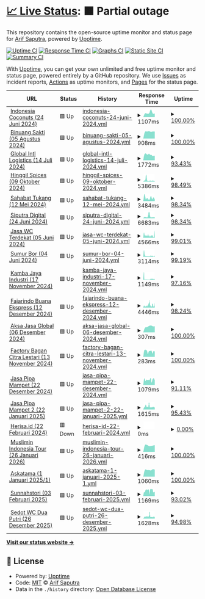 # [📈 Live Status](https://status.exputra.com): <!--live status--> **🟧 Partial outage**

This repository contains the open-source uptime monitor and status page for [Arif Saputra](https://status.exputra.com), powered by [Upptime](https://github.com/upptime/upptime).

[![Uptime CI](https://github.com/mrays/status.exputra.com/workflows/Uptime%20CI/badge.svg)](https://github.com/mrays/status.exputra.com/actions?query=workflow%3A%22Uptime+CI%22)
[![Response Time CI](https://github.com/mrays/status.exputra.com/workflows/Response%20Time%20CI/badge.svg)](https://github.com/mrays/status.exputra.com/actions?query=workflow%3A%22Response+Time+CI%22)
[![Graphs CI](https://github.com/mrays/status.exputra.com/workflows/Graphs%20CI/badge.svg)](https://github.com/mrays/status.exputra.com/actions?query=workflow%3A%22Graphs+CI%22)
[![Static Site CI](https://github.com/mrays/status.exputra.com/workflows/Static%20Site%20CI/badge.svg)](https://github.com/mrays/status.exputra.com/actions?query=workflow%3A%22Static+Site+CI%22)
[![Summary CI](https://github.com/mrays/status.exputra.com/workflows/Summary%20CI/badge.svg)](https://github.com/mrays/status.exputra.com/actions?query=workflow%3A%22Summary+CI%22)

With [Upptime](https://upptime.js.org), you can get your own unlimited and free uptime monitor and status page, powered entirely by a GitHub repository. We use [Issues](https://github.com/mrays/status.exputra.com/issues) as incident reports, [Actions](https://github.com/mrays/status.exputra.com/actions) as uptime monitors, and [Pages](https://status.exputra.com) for the status page.

<!--start: status pages-->
<!-- This summary is generated by Upptime (https://github.com/upptime/upptime) -->
<!-- Do not edit this manually, your changes will be overwritten -->
<!-- prettier-ignore -->
| URL | Status | History | Response Time | Uptime |
| --- | ------ | ------- | ------------- | ------ |
| <img alt="" src="https://icons.duckduckgo.com/ip3/indonesiacoconuts.com.ico" height="13"> [Indonesia Coconuts (24 Juni 2024)](https://indonesiacoconuts.com) | 🟩 Up | [indonesia-coconuts-24-juni-2024.yml](https://github.com/mrays/status.exputra.com/commits/HEAD/history/indonesia-coconuts-24-juni-2024.yml) | <details><summary><img alt="Response time graph" src="./graphs/indonesia-coconuts-24-juni-2024/response-time-week.png" height="20"> 1107ms</summary><br><a href="https://status.exputra.com/history/indonesia-coconuts-24-juni-2024"><img alt="Response time 1807" src="https://img.shields.io/endpoint?url=https%3A%2F%2Fraw.githubusercontent.com%2Fmrays%2Fstatus.exputra.com%2FHEAD%2Fapi%2Findonesia-coconuts-24-juni-2024%2Fresponse-time.json"></a><br><a href="https://status.exputra.com/history/indonesia-coconuts-24-juni-2024"><img alt="24-hour response time 928" src="https://img.shields.io/endpoint?url=https%3A%2F%2Fraw.githubusercontent.com%2Fmrays%2Fstatus.exputra.com%2FHEAD%2Fapi%2Findonesia-coconuts-24-juni-2024%2Fresponse-time-day.json"></a><br><a href="https://status.exputra.com/history/indonesia-coconuts-24-juni-2024"><img alt="7-day response time 1107" src="https://img.shields.io/endpoint?url=https%3A%2F%2Fraw.githubusercontent.com%2Fmrays%2Fstatus.exputra.com%2FHEAD%2Fapi%2Findonesia-coconuts-24-juni-2024%2Fresponse-time-week.json"></a><br><a href="https://status.exputra.com/history/indonesia-coconuts-24-juni-2024"><img alt="30-day response time 2406" src="https://img.shields.io/endpoint?url=https%3A%2F%2Fraw.githubusercontent.com%2Fmrays%2Fstatus.exputra.com%2FHEAD%2Fapi%2Findonesia-coconuts-24-juni-2024%2Fresponse-time-month.json"></a><br><a href="https://status.exputra.com/history/indonesia-coconuts-24-juni-2024"><img alt="1-year response time 1807" src="https://img.shields.io/endpoint?url=https%3A%2F%2Fraw.githubusercontent.com%2Fmrays%2Fstatus.exputra.com%2FHEAD%2Fapi%2Findonesia-coconuts-24-juni-2024%2Fresponse-time-year.json"></a></details> | <details><summary><a href="https://status.exputra.com/history/indonesia-coconuts-24-juni-2024">100.00%</a></summary><a href="https://status.exputra.com/history/indonesia-coconuts-24-juni-2024"><img alt="All-time uptime 99.99%" src="https://img.shields.io/endpoint?url=https%3A%2F%2Fraw.githubusercontent.com%2Fmrays%2Fstatus.exputra.com%2FHEAD%2Fapi%2Findonesia-coconuts-24-juni-2024%2Fuptime.json"></a><br><a href="https://status.exputra.com/history/indonesia-coconuts-24-juni-2024"><img alt="24-hour uptime 100.00%" src="https://img.shields.io/endpoint?url=https%3A%2F%2Fraw.githubusercontent.com%2Fmrays%2Fstatus.exputra.com%2FHEAD%2Fapi%2Findonesia-coconuts-24-juni-2024%2Fuptime-day.json"></a><br><a href="https://status.exputra.com/history/indonesia-coconuts-24-juni-2024"><img alt="7-day uptime 100.00%" src="https://img.shields.io/endpoint?url=https%3A%2F%2Fraw.githubusercontent.com%2Fmrays%2Fstatus.exputra.com%2FHEAD%2Fapi%2Findonesia-coconuts-24-juni-2024%2Fuptime-week.json"></a><br><a href="https://status.exputra.com/history/indonesia-coconuts-24-juni-2024"><img alt="30-day uptime 99.96%" src="https://img.shields.io/endpoint?url=https%3A%2F%2Fraw.githubusercontent.com%2Fmrays%2Fstatus.exputra.com%2FHEAD%2Fapi%2Findonesia-coconuts-24-juni-2024%2Fuptime-month.json"></a><br><a href="https://status.exputra.com/history/indonesia-coconuts-24-juni-2024"><img alt="1-year uptime 99.99%" src="https://img.shields.io/endpoint?url=https%3A%2F%2Fraw.githubusercontent.com%2Fmrays%2Fstatus.exputra.com%2FHEAD%2Fapi%2Findonesia-coconuts-24-juni-2024%2Fuptime-year.json"></a></details>
| <img alt="" src="https://icons.duckduckgo.com/ip3/binuangsaktiperkasa.com.ico" height="13"> [Binuang Sakti (05 Agustus 2024)](https://binuangsaktiperkasa.com/) | 🟩 Up | [binuang-sakti-05-agustus-2024.yml](https://github.com/mrays/status.exputra.com/commits/HEAD/history/binuang-sakti-05-agustus-2024.yml) | <details><summary><img alt="Response time graph" src="./graphs/binuang-sakti-05-agustus-2024/response-time-week.png" height="20"> 908ms</summary><br><a href="https://status.exputra.com/history/binuang-sakti-05-agustus-2024"><img alt="Response time 1140" src="https://img.shields.io/endpoint?url=https%3A%2F%2Fraw.githubusercontent.com%2Fmrays%2Fstatus.exputra.com%2FHEAD%2Fapi%2Fbinuang-sakti-05-agustus-2024%2Fresponse-time.json"></a><br><a href="https://status.exputra.com/history/binuang-sakti-05-agustus-2024"><img alt="24-hour response time 909" src="https://img.shields.io/endpoint?url=https%3A%2F%2Fraw.githubusercontent.com%2Fmrays%2Fstatus.exputra.com%2FHEAD%2Fapi%2Fbinuang-sakti-05-agustus-2024%2Fresponse-time-day.json"></a><br><a href="https://status.exputra.com/history/binuang-sakti-05-agustus-2024"><img alt="7-day response time 908" src="https://img.shields.io/endpoint?url=https%3A%2F%2Fraw.githubusercontent.com%2Fmrays%2Fstatus.exputra.com%2FHEAD%2Fapi%2Fbinuang-sakti-05-agustus-2024%2Fresponse-time-week.json"></a><br><a href="https://status.exputra.com/history/binuang-sakti-05-agustus-2024"><img alt="30-day response time 1433" src="https://img.shields.io/endpoint?url=https%3A%2F%2Fraw.githubusercontent.com%2Fmrays%2Fstatus.exputra.com%2FHEAD%2Fapi%2Fbinuang-sakti-05-agustus-2024%2Fresponse-time-month.json"></a><br><a href="https://status.exputra.com/history/binuang-sakti-05-agustus-2024"><img alt="1-year response time 1140" src="https://img.shields.io/endpoint?url=https%3A%2F%2Fraw.githubusercontent.com%2Fmrays%2Fstatus.exputra.com%2FHEAD%2Fapi%2Fbinuang-sakti-05-agustus-2024%2Fresponse-time-year.json"></a></details> | <details><summary><a href="https://status.exputra.com/history/binuang-sakti-05-agustus-2024">100.00%</a></summary><a href="https://status.exputra.com/history/binuang-sakti-05-agustus-2024"><img alt="All-time uptime 99.99%" src="https://img.shields.io/endpoint?url=https%3A%2F%2Fraw.githubusercontent.com%2Fmrays%2Fstatus.exputra.com%2FHEAD%2Fapi%2Fbinuang-sakti-05-agustus-2024%2Fuptime.json"></a><br><a href="https://status.exputra.com/history/binuang-sakti-05-agustus-2024"><img alt="24-hour uptime 100.00%" src="https://img.shields.io/endpoint?url=https%3A%2F%2Fraw.githubusercontent.com%2Fmrays%2Fstatus.exputra.com%2FHEAD%2Fapi%2Fbinuang-sakti-05-agustus-2024%2Fuptime-day.json"></a><br><a href="https://status.exputra.com/history/binuang-sakti-05-agustus-2024"><img alt="7-day uptime 100.00%" src="https://img.shields.io/endpoint?url=https%3A%2F%2Fraw.githubusercontent.com%2Fmrays%2Fstatus.exputra.com%2FHEAD%2Fapi%2Fbinuang-sakti-05-agustus-2024%2Fuptime-week.json"></a><br><a href="https://status.exputra.com/history/binuang-sakti-05-agustus-2024"><img alt="30-day uptime 99.97%" src="https://img.shields.io/endpoint?url=https%3A%2F%2Fraw.githubusercontent.com%2Fmrays%2Fstatus.exputra.com%2FHEAD%2Fapi%2Fbinuang-sakti-05-agustus-2024%2Fuptime-month.json"></a><br><a href="https://status.exputra.com/history/binuang-sakti-05-agustus-2024"><img alt="1-year uptime 99.99%" src="https://img.shields.io/endpoint?url=https%3A%2F%2Fraw.githubusercontent.com%2Fmrays%2Fstatus.exputra.com%2FHEAD%2Fapi%2Fbinuang-sakti-05-agustus-2024%2Fuptime-year.json"></a></details>
| <img alt="" src="https://icons.duckduckgo.com/ip3/globalintllogistics.com.ico" height="13"> [Global Intl Logistics (14 Juli 2024)](https://globalintllogistics.com) | 🟩 Up | [global-intl-logistics-14-juli-2024.yml](https://github.com/mrays/status.exputra.com/commits/HEAD/history/global-intl-logistics-14-juli-2024.yml) | <details><summary><img alt="Response time graph" src="./graphs/global-intl-logistics-14-juli-2024/response-time-week.png" height="20"> 1772ms</summary><br><a href="https://status.exputra.com/history/global-intl-logistics-14-juli-2024"><img alt="Response time 4242" src="https://img.shields.io/endpoint?url=https%3A%2F%2Fraw.githubusercontent.com%2Fmrays%2Fstatus.exputra.com%2FHEAD%2Fapi%2Fglobal-intl-logistics-14-juli-2024%2Fresponse-time.json"></a><br><a href="https://status.exputra.com/history/global-intl-logistics-14-juli-2024"><img alt="24-hour response time 1453" src="https://img.shields.io/endpoint?url=https%3A%2F%2Fraw.githubusercontent.com%2Fmrays%2Fstatus.exputra.com%2FHEAD%2Fapi%2Fglobal-intl-logistics-14-juli-2024%2Fresponse-time-day.json"></a><br><a href="https://status.exputra.com/history/global-intl-logistics-14-juli-2024"><img alt="7-day response time 1772" src="https://img.shields.io/endpoint?url=https%3A%2F%2Fraw.githubusercontent.com%2Fmrays%2Fstatus.exputra.com%2FHEAD%2Fapi%2Fglobal-intl-logistics-14-juli-2024%2Fresponse-time-week.json"></a><br><a href="https://status.exputra.com/history/global-intl-logistics-14-juli-2024"><img alt="30-day response time 3584" src="https://img.shields.io/endpoint?url=https%3A%2F%2Fraw.githubusercontent.com%2Fmrays%2Fstatus.exputra.com%2FHEAD%2Fapi%2Fglobal-intl-logistics-14-juli-2024%2Fresponse-time-month.json"></a><br><a href="https://status.exputra.com/history/global-intl-logistics-14-juli-2024"><img alt="1-year response time 4242" src="https://img.shields.io/endpoint?url=https%3A%2F%2Fraw.githubusercontent.com%2Fmrays%2Fstatus.exputra.com%2FHEAD%2Fapi%2Fglobal-intl-logistics-14-juli-2024%2Fresponse-time-year.json"></a></details> | <details><summary><a href="https://status.exputra.com/history/global-intl-logistics-14-juli-2024">93.43%</a></summary><a href="https://status.exputra.com/history/global-intl-logistics-14-juli-2024"><img alt="All-time uptime 99.39%" src="https://img.shields.io/endpoint?url=https%3A%2F%2Fraw.githubusercontent.com%2Fmrays%2Fstatus.exputra.com%2FHEAD%2Fapi%2Fglobal-intl-logistics-14-juli-2024%2Fuptime.json"></a><br><a href="https://status.exputra.com/history/global-intl-logistics-14-juli-2024"><img alt="24-hour uptime 100.00%" src="https://img.shields.io/endpoint?url=https%3A%2F%2Fraw.githubusercontent.com%2Fmrays%2Fstatus.exputra.com%2FHEAD%2Fapi%2Fglobal-intl-logistics-14-juli-2024%2Fuptime-day.json"></a><br><a href="https://status.exputra.com/history/global-intl-logistics-14-juli-2024"><img alt="7-day uptime 93.43%" src="https://img.shields.io/endpoint?url=https%3A%2F%2Fraw.githubusercontent.com%2Fmrays%2Fstatus.exputra.com%2FHEAD%2Fapi%2Fglobal-intl-logistics-14-juli-2024%2Fuptime-week.json"></a><br><a href="https://status.exputra.com/history/global-intl-logistics-14-juli-2024"><img alt="30-day uptime 98.00%" src="https://img.shields.io/endpoint?url=https%3A%2F%2Fraw.githubusercontent.com%2Fmrays%2Fstatus.exputra.com%2FHEAD%2Fapi%2Fglobal-intl-logistics-14-juli-2024%2Fuptime-month.json"></a><br><a href="https://status.exputra.com/history/global-intl-logistics-14-juli-2024"><img alt="1-year uptime 99.39%" src="https://img.shields.io/endpoint?url=https%3A%2F%2Fraw.githubusercontent.com%2Fmrays%2Fstatus.exputra.com%2FHEAD%2Fapi%2Fglobal-intl-logistics-14-juli-2024%2Fuptime-year.json"></a></details>
| <img alt="" src="https://icons.duckduckgo.com/ip3/hinggil-spices.com.ico" height="13"> [Hinggil Spices (09 Oktober 2024)](https://hinggil-spices.com) | 🟩 Up | [hinggil-spices-09-oktober-2024.yml](https://github.com/mrays/status.exputra.com/commits/HEAD/history/hinggil-spices-09-oktober-2024.yml) | <details><summary><img alt="Response time graph" src="./graphs/hinggil-spices-09-oktober-2024/response-time-week.png" height="20"> 5386ms</summary><br><a href="https://status.exputra.com/history/hinggil-spices-09-oktober-2024"><img alt="Response time 4457" src="https://img.shields.io/endpoint?url=https%3A%2F%2Fraw.githubusercontent.com%2Fmrays%2Fstatus.exputra.com%2FHEAD%2Fapi%2Fhinggil-spices-09-oktober-2024%2Fresponse-time.json"></a><br><a href="https://status.exputra.com/history/hinggil-spices-09-oktober-2024"><img alt="24-hour response time 2216" src="https://img.shields.io/endpoint?url=https%3A%2F%2Fraw.githubusercontent.com%2Fmrays%2Fstatus.exputra.com%2FHEAD%2Fapi%2Fhinggil-spices-09-oktober-2024%2Fresponse-time-day.json"></a><br><a href="https://status.exputra.com/history/hinggil-spices-09-oktober-2024"><img alt="7-day response time 5386" src="https://img.shields.io/endpoint?url=https%3A%2F%2Fraw.githubusercontent.com%2Fmrays%2Fstatus.exputra.com%2FHEAD%2Fapi%2Fhinggil-spices-09-oktober-2024%2Fresponse-time-week.json"></a><br><a href="https://status.exputra.com/history/hinggil-spices-09-oktober-2024"><img alt="30-day response time 4451" src="https://img.shields.io/endpoint?url=https%3A%2F%2Fraw.githubusercontent.com%2Fmrays%2Fstatus.exputra.com%2FHEAD%2Fapi%2Fhinggil-spices-09-oktober-2024%2Fresponse-time-month.json"></a><br><a href="https://status.exputra.com/history/hinggil-spices-09-oktober-2024"><img alt="1-year response time 4457" src="https://img.shields.io/endpoint?url=https%3A%2F%2Fraw.githubusercontent.com%2Fmrays%2Fstatus.exputra.com%2FHEAD%2Fapi%2Fhinggil-spices-09-oktober-2024%2Fresponse-time-year.json"></a></details> | <details><summary><a href="https://status.exputra.com/history/hinggil-spices-09-oktober-2024">98.49%</a></summary><a href="https://status.exputra.com/history/hinggil-spices-09-oktober-2024"><img alt="All-time uptime 99.65%" src="https://img.shields.io/endpoint?url=https%3A%2F%2Fraw.githubusercontent.com%2Fmrays%2Fstatus.exputra.com%2FHEAD%2Fapi%2Fhinggil-spices-09-oktober-2024%2Fuptime.json"></a><br><a href="https://status.exputra.com/history/hinggil-spices-09-oktober-2024"><img alt="24-hour uptime 100.00%" src="https://img.shields.io/endpoint?url=https%3A%2F%2Fraw.githubusercontent.com%2Fmrays%2Fstatus.exputra.com%2FHEAD%2Fapi%2Fhinggil-spices-09-oktober-2024%2Fuptime-day.json"></a><br><a href="https://status.exputra.com/history/hinggil-spices-09-oktober-2024"><img alt="7-day uptime 98.49%" src="https://img.shields.io/endpoint?url=https%3A%2F%2Fraw.githubusercontent.com%2Fmrays%2Fstatus.exputra.com%2FHEAD%2Fapi%2Fhinggil-spices-09-oktober-2024%2Fuptime-week.json"></a><br><a href="https://status.exputra.com/history/hinggil-spices-09-oktober-2024"><img alt="30-day uptime 99.04%" src="https://img.shields.io/endpoint?url=https%3A%2F%2Fraw.githubusercontent.com%2Fmrays%2Fstatus.exputra.com%2FHEAD%2Fapi%2Fhinggil-spices-09-oktober-2024%2Fuptime-month.json"></a><br><a href="https://status.exputra.com/history/hinggil-spices-09-oktober-2024"><img alt="1-year uptime 99.65%" src="https://img.shields.io/endpoint?url=https%3A%2F%2Fraw.githubusercontent.com%2Fmrays%2Fstatus.exputra.com%2FHEAD%2Fapi%2Fhinggil-spices-09-oktober-2024%2Fuptime-year.json"></a></details>
| <img alt="" src="https://icons.duckduckgo.com/ip3/sahabattukang.id.ico" height="13"> [Sahabat Tukang (12 Mei 2024)](https://sahabattukang.id) | 🟩 Up | [sahabat-tukang-12-mei-2024.yml](https://github.com/mrays/status.exputra.com/commits/HEAD/history/sahabat-tukang-12-mei-2024.yml) | <details><summary><img alt="Response time graph" src="./graphs/sahabat-tukang-12-mei-2024/response-time-week.png" height="20"> 3484ms</summary><br><a href="https://status.exputra.com/history/sahabat-tukang-12-mei-2024"><img alt="Response time 3082" src="https://img.shields.io/endpoint?url=https%3A%2F%2Fraw.githubusercontent.com%2Fmrays%2Fstatus.exputra.com%2FHEAD%2Fapi%2Fsahabat-tukang-12-mei-2024%2Fresponse-time.json"></a><br><a href="https://status.exputra.com/history/sahabat-tukang-12-mei-2024"><img alt="24-hour response time 1859" src="https://img.shields.io/endpoint?url=https%3A%2F%2Fraw.githubusercontent.com%2Fmrays%2Fstatus.exputra.com%2FHEAD%2Fapi%2Fsahabat-tukang-12-mei-2024%2Fresponse-time-day.json"></a><br><a href="https://status.exputra.com/history/sahabat-tukang-12-mei-2024"><img alt="7-day response time 3484" src="https://img.shields.io/endpoint?url=https%3A%2F%2Fraw.githubusercontent.com%2Fmrays%2Fstatus.exputra.com%2FHEAD%2Fapi%2Fsahabat-tukang-12-mei-2024%2Fresponse-time-week.json"></a><br><a href="https://status.exputra.com/history/sahabat-tukang-12-mei-2024"><img alt="30-day response time 3168" src="https://img.shields.io/endpoint?url=https%3A%2F%2Fraw.githubusercontent.com%2Fmrays%2Fstatus.exputra.com%2FHEAD%2Fapi%2Fsahabat-tukang-12-mei-2024%2Fresponse-time-month.json"></a><br><a href="https://status.exputra.com/history/sahabat-tukang-12-mei-2024"><img alt="1-year response time 3082" src="https://img.shields.io/endpoint?url=https%3A%2F%2Fraw.githubusercontent.com%2Fmrays%2Fstatus.exputra.com%2FHEAD%2Fapi%2Fsahabat-tukang-12-mei-2024%2Fresponse-time-year.json"></a></details> | <details><summary><a href="https://status.exputra.com/history/sahabat-tukang-12-mei-2024">98.34%</a></summary><a href="https://status.exputra.com/history/sahabat-tukang-12-mei-2024"><img alt="All-time uptime 99.72%" src="https://img.shields.io/endpoint?url=https%3A%2F%2Fraw.githubusercontent.com%2Fmrays%2Fstatus.exputra.com%2FHEAD%2Fapi%2Fsahabat-tukang-12-mei-2024%2Fuptime.json"></a><br><a href="https://status.exputra.com/history/sahabat-tukang-12-mei-2024"><img alt="24-hour uptime 100.00%" src="https://img.shields.io/endpoint?url=https%3A%2F%2Fraw.githubusercontent.com%2Fmrays%2Fstatus.exputra.com%2FHEAD%2Fapi%2Fsahabat-tukang-12-mei-2024%2Fuptime-day.json"></a><br><a href="https://status.exputra.com/history/sahabat-tukang-12-mei-2024"><img alt="7-day uptime 98.34%" src="https://img.shields.io/endpoint?url=https%3A%2F%2Fraw.githubusercontent.com%2Fmrays%2Fstatus.exputra.com%2FHEAD%2Fapi%2Fsahabat-tukang-12-mei-2024%2Fuptime-week.json"></a><br><a href="https://status.exputra.com/history/sahabat-tukang-12-mei-2024"><img alt="30-day uptime 99.31%" src="https://img.shields.io/endpoint?url=https%3A%2F%2Fraw.githubusercontent.com%2Fmrays%2Fstatus.exputra.com%2FHEAD%2Fapi%2Fsahabat-tukang-12-mei-2024%2Fuptime-month.json"></a><br><a href="https://status.exputra.com/history/sahabat-tukang-12-mei-2024"><img alt="1-year uptime 99.72%" src="https://img.shields.io/endpoint?url=https%3A%2F%2Fraw.githubusercontent.com%2Fmrays%2Fstatus.exputra.com%2FHEAD%2Fapi%2Fsahabat-tukang-12-mei-2024%2Fuptime-year.json"></a></details>
| <img alt="" src="https://icons.duckduckgo.com/ip3/siputra.digital.ico" height="13"> [Siputra Digital (24 Juni 2024)](https://siputra.digital/) | 🟩 Up | [siputra-digital-24-juni-2024.yml](https://github.com/mrays/status.exputra.com/commits/HEAD/history/siputra-digital-24-juni-2024.yml) | <details><summary><img alt="Response time graph" src="./graphs/siputra-digital-24-juni-2024/response-time-week.png" height="20"> 6683ms</summary><br><a href="https://status.exputra.com/history/siputra-digital-24-juni-2024"><img alt="Response time 4013" src="https://img.shields.io/endpoint?url=https%3A%2F%2Fraw.githubusercontent.com%2Fmrays%2Fstatus.exputra.com%2FHEAD%2Fapi%2Fsiputra-digital-24-juni-2024%2Fresponse-time.json"></a><br><a href="https://status.exputra.com/history/siputra-digital-24-juni-2024"><img alt="24-hour response time 3957" src="https://img.shields.io/endpoint?url=https%3A%2F%2Fraw.githubusercontent.com%2Fmrays%2Fstatus.exputra.com%2FHEAD%2Fapi%2Fsiputra-digital-24-juni-2024%2Fresponse-time-day.json"></a><br><a href="https://status.exputra.com/history/siputra-digital-24-juni-2024"><img alt="7-day response time 6683" src="https://img.shields.io/endpoint?url=https%3A%2F%2Fraw.githubusercontent.com%2Fmrays%2Fstatus.exputra.com%2FHEAD%2Fapi%2Fsiputra-digital-24-juni-2024%2Fresponse-time-week.json"></a><br><a href="https://status.exputra.com/history/siputra-digital-24-juni-2024"><img alt="30-day response time 5063" src="https://img.shields.io/endpoint?url=https%3A%2F%2Fraw.githubusercontent.com%2Fmrays%2Fstatus.exputra.com%2FHEAD%2Fapi%2Fsiputra-digital-24-juni-2024%2Fresponse-time-month.json"></a><br><a href="https://status.exputra.com/history/siputra-digital-24-juni-2024"><img alt="1-year response time 4013" src="https://img.shields.io/endpoint?url=https%3A%2F%2Fraw.githubusercontent.com%2Fmrays%2Fstatus.exputra.com%2FHEAD%2Fapi%2Fsiputra-digital-24-juni-2024%2Fresponse-time-year.json"></a></details> | <details><summary><a href="https://status.exputra.com/history/siputra-digital-24-juni-2024">98.34%</a></summary><a href="https://status.exputra.com/history/siputra-digital-24-juni-2024"><img alt="All-time uptime 91.30%" src="https://img.shields.io/endpoint?url=https%3A%2F%2Fraw.githubusercontent.com%2Fmrays%2Fstatus.exputra.com%2FHEAD%2Fapi%2Fsiputra-digital-24-juni-2024%2Fuptime.json"></a><br><a href="https://status.exputra.com/history/siputra-digital-24-juni-2024"><img alt="24-hour uptime 100.00%" src="https://img.shields.io/endpoint?url=https%3A%2F%2Fraw.githubusercontent.com%2Fmrays%2Fstatus.exputra.com%2FHEAD%2Fapi%2Fsiputra-digital-24-juni-2024%2Fuptime-day.json"></a><br><a href="https://status.exputra.com/history/siputra-digital-24-juni-2024"><img alt="7-day uptime 98.34%" src="https://img.shields.io/endpoint?url=https%3A%2F%2Fraw.githubusercontent.com%2Fmrays%2Fstatus.exputra.com%2FHEAD%2Fapi%2Fsiputra-digital-24-juni-2024%2Fuptime-week.json"></a><br><a href="https://status.exputra.com/history/siputra-digital-24-juni-2024"><img alt="30-day uptime 99.32%" src="https://img.shields.io/endpoint?url=https%3A%2F%2Fraw.githubusercontent.com%2Fmrays%2Fstatus.exputra.com%2FHEAD%2Fapi%2Fsiputra-digital-24-juni-2024%2Fuptime-month.json"></a><br><a href="https://status.exputra.com/history/siputra-digital-24-juni-2024"><img alt="1-year uptime 91.30%" src="https://img.shields.io/endpoint?url=https%3A%2F%2Fraw.githubusercontent.com%2Fmrays%2Fstatus.exputra.com%2FHEAD%2Fapi%2Fsiputra-digital-24-juni-2024%2Fuptime-year.json"></a></details>
| <img alt="" src="https://icons.duckduckgo.com/ip3/jasasedotwcterdekat.id.ico" height="13"> [Jasa WC Terdekat (05 Juni 2024)](https://jasasedotwcterdekat.id/) | 🟩 Up | [jasa-wc-terdekat-05-juni-2024.yml](https://github.com/mrays/status.exputra.com/commits/HEAD/history/jasa-wc-terdekat-05-juni-2024.yml) | <details><summary><img alt="Response time graph" src="./graphs/jasa-wc-terdekat-05-juni-2024/response-time-week.png" height="20"> 4566ms</summary><br><a href="https://status.exputra.com/history/jasa-wc-terdekat-05-juni-2024"><img alt="Response time 3746" src="https://img.shields.io/endpoint?url=https%3A%2F%2Fraw.githubusercontent.com%2Fmrays%2Fstatus.exputra.com%2FHEAD%2Fapi%2Fjasa-wc-terdekat-05-juni-2024%2Fresponse-time.json"></a><br><a href="https://status.exputra.com/history/jasa-wc-terdekat-05-juni-2024"><img alt="24-hour response time 9303" src="https://img.shields.io/endpoint?url=https%3A%2F%2Fraw.githubusercontent.com%2Fmrays%2Fstatus.exputra.com%2FHEAD%2Fapi%2Fjasa-wc-terdekat-05-juni-2024%2Fresponse-time-day.json"></a><br><a href="https://status.exputra.com/history/jasa-wc-terdekat-05-juni-2024"><img alt="7-day response time 4566" src="https://img.shields.io/endpoint?url=https%3A%2F%2Fraw.githubusercontent.com%2Fmrays%2Fstatus.exputra.com%2FHEAD%2Fapi%2Fjasa-wc-terdekat-05-juni-2024%2Fresponse-time-week.json"></a><br><a href="https://status.exputra.com/history/jasa-wc-terdekat-05-juni-2024"><img alt="30-day response time 4120" src="https://img.shields.io/endpoint?url=https%3A%2F%2Fraw.githubusercontent.com%2Fmrays%2Fstatus.exputra.com%2FHEAD%2Fapi%2Fjasa-wc-terdekat-05-juni-2024%2Fresponse-time-month.json"></a><br><a href="https://status.exputra.com/history/jasa-wc-terdekat-05-juni-2024"><img alt="1-year response time 3746" src="https://img.shields.io/endpoint?url=https%3A%2F%2Fraw.githubusercontent.com%2Fmrays%2Fstatus.exputra.com%2FHEAD%2Fapi%2Fjasa-wc-terdekat-05-juni-2024%2Fresponse-time-year.json"></a></details> | <details><summary><a href="https://status.exputra.com/history/jasa-wc-terdekat-05-juni-2024">99.01%</a></summary><a href="https://status.exputra.com/history/jasa-wc-terdekat-05-juni-2024"><img alt="All-time uptime 99.75%" src="https://img.shields.io/endpoint?url=https%3A%2F%2Fraw.githubusercontent.com%2Fmrays%2Fstatus.exputra.com%2FHEAD%2Fapi%2Fjasa-wc-terdekat-05-juni-2024%2Fuptime.json"></a><br><a href="https://status.exputra.com/history/jasa-wc-terdekat-05-juni-2024"><img alt="24-hour uptime 98.83%" src="https://img.shields.io/endpoint?url=https%3A%2F%2Fraw.githubusercontent.com%2Fmrays%2Fstatus.exputra.com%2FHEAD%2Fapi%2Fjasa-wc-terdekat-05-juni-2024%2Fuptime-day.json"></a><br><a href="https://status.exputra.com/history/jasa-wc-terdekat-05-juni-2024"><img alt="7-day uptime 99.01%" src="https://img.shields.io/endpoint?url=https%3A%2F%2Fraw.githubusercontent.com%2Fmrays%2Fstatus.exputra.com%2FHEAD%2Fapi%2Fjasa-wc-terdekat-05-juni-2024%2Fuptime-week.json"></a><br><a href="https://status.exputra.com/history/jasa-wc-terdekat-05-juni-2024"><img alt="30-day uptime 99.60%" src="https://img.shields.io/endpoint?url=https%3A%2F%2Fraw.githubusercontent.com%2Fmrays%2Fstatus.exputra.com%2FHEAD%2Fapi%2Fjasa-wc-terdekat-05-juni-2024%2Fuptime-month.json"></a><br><a href="https://status.exputra.com/history/jasa-wc-terdekat-05-juni-2024"><img alt="1-year uptime 99.75%" src="https://img.shields.io/endpoint?url=https%3A%2F%2Fraw.githubusercontent.com%2Fmrays%2Fstatus.exputra.com%2FHEAD%2Fapi%2Fjasa-wc-terdekat-05-juni-2024%2Fuptime-year.json"></a></details>
| <img alt="" src="https://icons.duckduckgo.com/ip3/sumur-bor.com.ico" height="13"> [Sumur Bor (04 Juni 2024)](https://sumur-bor.com/) | 🟩 Up | [sumur-bor-04-juni-2024.yml](https://github.com/mrays/status.exputra.com/commits/HEAD/history/sumur-bor-04-juni-2024.yml) | <details><summary><img alt="Response time graph" src="./graphs/sumur-bor-04-juni-2024/response-time-week.png" height="20"> 3114ms</summary><br><a href="https://status.exputra.com/history/sumur-bor-04-juni-2024"><img alt="Response time 3232" src="https://img.shields.io/endpoint?url=https%3A%2F%2Fraw.githubusercontent.com%2Fmrays%2Fstatus.exputra.com%2FHEAD%2Fapi%2Fsumur-bor-04-juni-2024%2Fresponse-time.json"></a><br><a href="https://status.exputra.com/history/sumur-bor-04-juni-2024"><img alt="24-hour response time 3225" src="https://img.shields.io/endpoint?url=https%3A%2F%2Fraw.githubusercontent.com%2Fmrays%2Fstatus.exputra.com%2FHEAD%2Fapi%2Fsumur-bor-04-juni-2024%2Fresponse-time-day.json"></a><br><a href="https://status.exputra.com/history/sumur-bor-04-juni-2024"><img alt="7-day response time 3114" src="https://img.shields.io/endpoint?url=https%3A%2F%2Fraw.githubusercontent.com%2Fmrays%2Fstatus.exputra.com%2FHEAD%2Fapi%2Fsumur-bor-04-juni-2024%2Fresponse-time-week.json"></a><br><a href="https://status.exputra.com/history/sumur-bor-04-juni-2024"><img alt="30-day response time 3771" src="https://img.shields.io/endpoint?url=https%3A%2F%2Fraw.githubusercontent.com%2Fmrays%2Fstatus.exputra.com%2FHEAD%2Fapi%2Fsumur-bor-04-juni-2024%2Fresponse-time-month.json"></a><br><a href="https://status.exputra.com/history/sumur-bor-04-juni-2024"><img alt="1-year response time 3232" src="https://img.shields.io/endpoint?url=https%3A%2F%2Fraw.githubusercontent.com%2Fmrays%2Fstatus.exputra.com%2FHEAD%2Fapi%2Fsumur-bor-04-juni-2024%2Fresponse-time-year.json"></a></details> | <details><summary><a href="https://status.exputra.com/history/sumur-bor-04-juni-2024">99.19%</a></summary><a href="https://status.exputra.com/history/sumur-bor-04-juni-2024"><img alt="All-time uptime 99.36%" src="https://img.shields.io/endpoint?url=https%3A%2F%2Fraw.githubusercontent.com%2Fmrays%2Fstatus.exputra.com%2FHEAD%2Fapi%2Fsumur-bor-04-juni-2024%2Fuptime.json"></a><br><a href="https://status.exputra.com/history/sumur-bor-04-juni-2024"><img alt="24-hour uptime 98.86%" src="https://img.shields.io/endpoint?url=https%3A%2F%2Fraw.githubusercontent.com%2Fmrays%2Fstatus.exputra.com%2FHEAD%2Fapi%2Fsumur-bor-04-juni-2024%2Fuptime-day.json"></a><br><a href="https://status.exputra.com/history/sumur-bor-04-juni-2024"><img alt="7-day uptime 99.19%" src="https://img.shields.io/endpoint?url=https%3A%2F%2Fraw.githubusercontent.com%2Fmrays%2Fstatus.exputra.com%2FHEAD%2Fapi%2Fsumur-bor-04-juni-2024%2Fuptime-week.json"></a><br><a href="https://status.exputra.com/history/sumur-bor-04-juni-2024"><img alt="30-day uptime 99.50%" src="https://img.shields.io/endpoint?url=https%3A%2F%2Fraw.githubusercontent.com%2Fmrays%2Fstatus.exputra.com%2FHEAD%2Fapi%2Fsumur-bor-04-juni-2024%2Fuptime-month.json"></a><br><a href="https://status.exputra.com/history/sumur-bor-04-juni-2024"><img alt="1-year uptime 99.36%" src="https://img.shields.io/endpoint?url=https%3A%2F%2Fraw.githubusercontent.com%2Fmrays%2Fstatus.exputra.com%2FHEAD%2Fapi%2Fsumur-bor-04-juni-2024%2Fuptime-year.json"></a></details>
| <img alt="" src="https://icons.duckduckgo.com/ip3/kambajayaindustri.com.ico" height="13"> [Kamba Jaya Industri (17 November 2024)](https://kambajayaindustri.com/) | 🟩 Up | [kamba-jaya-industri-17-november-2024.yml](https://github.com/mrays/status.exputra.com/commits/HEAD/history/kamba-jaya-industri-17-november-2024.yml) | <details><summary><img alt="Response time graph" src="./graphs/kamba-jaya-industri-17-november-2024/response-time-week.png" height="20"> 1149ms</summary><br><a href="https://status.exputra.com/history/kamba-jaya-industri-17-november-2024"><img alt="Response time 2314" src="https://img.shields.io/endpoint?url=https%3A%2F%2Fraw.githubusercontent.com%2Fmrays%2Fstatus.exputra.com%2FHEAD%2Fapi%2Fkamba-jaya-industri-17-november-2024%2Fresponse-time.json"></a><br><a href="https://status.exputra.com/history/kamba-jaya-industri-17-november-2024"><img alt="24-hour response time 1134" src="https://img.shields.io/endpoint?url=https%3A%2F%2Fraw.githubusercontent.com%2Fmrays%2Fstatus.exputra.com%2FHEAD%2Fapi%2Fkamba-jaya-industri-17-november-2024%2Fresponse-time-day.json"></a><br><a href="https://status.exputra.com/history/kamba-jaya-industri-17-november-2024"><img alt="7-day response time 1149" src="https://img.shields.io/endpoint?url=https%3A%2F%2Fraw.githubusercontent.com%2Fmrays%2Fstatus.exputra.com%2FHEAD%2Fapi%2Fkamba-jaya-industri-17-november-2024%2Fresponse-time-week.json"></a><br><a href="https://status.exputra.com/history/kamba-jaya-industri-17-november-2024"><img alt="30-day response time 611" src="https://img.shields.io/endpoint?url=https%3A%2F%2Fraw.githubusercontent.com%2Fmrays%2Fstatus.exputra.com%2FHEAD%2Fapi%2Fkamba-jaya-industri-17-november-2024%2Fresponse-time-month.json"></a><br><a href="https://status.exputra.com/history/kamba-jaya-industri-17-november-2024"><img alt="1-year response time 2314" src="https://img.shields.io/endpoint?url=https%3A%2F%2Fraw.githubusercontent.com%2Fmrays%2Fstatus.exputra.com%2FHEAD%2Fapi%2Fkamba-jaya-industri-17-november-2024%2Fresponse-time-year.json"></a></details> | <details><summary><a href="https://status.exputra.com/history/kamba-jaya-industri-17-november-2024">97.16%</a></summary><a href="https://status.exputra.com/history/kamba-jaya-industri-17-november-2024"><img alt="All-time uptime 86.00%" src="https://img.shields.io/endpoint?url=https%3A%2F%2Fraw.githubusercontent.com%2Fmrays%2Fstatus.exputra.com%2FHEAD%2Fapi%2Fkamba-jaya-industri-17-november-2024%2Fuptime.json"></a><br><a href="https://status.exputra.com/history/kamba-jaya-industri-17-november-2024"><img alt="24-hour uptime 100.00%" src="https://img.shields.io/endpoint?url=https%3A%2F%2Fraw.githubusercontent.com%2Fmrays%2Fstatus.exputra.com%2FHEAD%2Fapi%2Fkamba-jaya-industri-17-november-2024%2Fuptime-day.json"></a><br><a href="https://status.exputra.com/history/kamba-jaya-industri-17-november-2024"><img alt="7-day uptime 97.16%" src="https://img.shields.io/endpoint?url=https%3A%2F%2Fraw.githubusercontent.com%2Fmrays%2Fstatus.exputra.com%2FHEAD%2Fapi%2Fkamba-jaya-industri-17-november-2024%2Fuptime-week.json"></a><br><a href="https://status.exputra.com/history/kamba-jaya-industri-17-november-2024"><img alt="30-day uptime 99.31%" src="https://img.shields.io/endpoint?url=https%3A%2F%2Fraw.githubusercontent.com%2Fmrays%2Fstatus.exputra.com%2FHEAD%2Fapi%2Fkamba-jaya-industri-17-november-2024%2Fuptime-month.json"></a><br><a href="https://status.exputra.com/history/kamba-jaya-industri-17-november-2024"><img alt="1-year uptime 86.00%" src="https://img.shields.io/endpoint?url=https%3A%2F%2Fraw.githubusercontent.com%2Fmrays%2Fstatus.exputra.com%2FHEAD%2Fapi%2Fkamba-jaya-industri-17-november-2024%2Fuptime-year.json"></a></details>
| <img alt="" src="https://icons.duckduckgo.com/ip3/pt.fajarindobuanaexpress.com.ico" height="13"> [Fajarindo Buana Ekspress (12 Desember 2024)](https://pt.fajarindobuanaexpress.com/) | 🟩 Up | [fajarindo-buana-ekspress-12-desember-2024.yml](https://github.com/mrays/status.exputra.com/commits/HEAD/history/fajarindo-buana-ekspress-12-desember-2024.yml) | <details><summary><img alt="Response time graph" src="./graphs/fajarindo-buana-ekspress-12-desember-2024/response-time-week.png" height="20"> 4446ms</summary><br><a href="https://status.exputra.com/history/fajarindo-buana-ekspress-12-desember-2024"><img alt="Response time 3687" src="https://img.shields.io/endpoint?url=https%3A%2F%2Fraw.githubusercontent.com%2Fmrays%2Fstatus.exputra.com%2FHEAD%2Fapi%2Ffajarindo-buana-ekspress-12-desember-2024%2Fresponse-time.json"></a><br><a href="https://status.exputra.com/history/fajarindo-buana-ekspress-12-desember-2024"><img alt="24-hour response time 5847" src="https://img.shields.io/endpoint?url=https%3A%2F%2Fraw.githubusercontent.com%2Fmrays%2Fstatus.exputra.com%2FHEAD%2Fapi%2Ffajarindo-buana-ekspress-12-desember-2024%2Fresponse-time-day.json"></a><br><a href="https://status.exputra.com/history/fajarindo-buana-ekspress-12-desember-2024"><img alt="7-day response time 4446" src="https://img.shields.io/endpoint?url=https%3A%2F%2Fraw.githubusercontent.com%2Fmrays%2Fstatus.exputra.com%2FHEAD%2Fapi%2Ffajarindo-buana-ekspress-12-desember-2024%2Fresponse-time-week.json"></a><br><a href="https://status.exputra.com/history/fajarindo-buana-ekspress-12-desember-2024"><img alt="30-day response time 3429" src="https://img.shields.io/endpoint?url=https%3A%2F%2Fraw.githubusercontent.com%2Fmrays%2Fstatus.exputra.com%2FHEAD%2Fapi%2Ffajarindo-buana-ekspress-12-desember-2024%2Fresponse-time-month.json"></a><br><a href="https://status.exputra.com/history/fajarindo-buana-ekspress-12-desember-2024"><img alt="1-year response time 3687" src="https://img.shields.io/endpoint?url=https%3A%2F%2Fraw.githubusercontent.com%2Fmrays%2Fstatus.exputra.com%2FHEAD%2Fapi%2Ffajarindo-buana-ekspress-12-desember-2024%2Fresponse-time-year.json"></a></details> | <details><summary><a href="https://status.exputra.com/history/fajarindo-buana-ekspress-12-desember-2024">98.24%</a></summary><a href="https://status.exputra.com/history/fajarindo-buana-ekspress-12-desember-2024"><img alt="All-time uptime 89.73%" src="https://img.shields.io/endpoint?url=https%3A%2F%2Fraw.githubusercontent.com%2Fmrays%2Fstatus.exputra.com%2FHEAD%2Fapi%2Ffajarindo-buana-ekspress-12-desember-2024%2Fuptime.json"></a><br><a href="https://status.exputra.com/history/fajarindo-buana-ekspress-12-desember-2024"><img alt="24-hour uptime 98.88%" src="https://img.shields.io/endpoint?url=https%3A%2F%2Fraw.githubusercontent.com%2Fmrays%2Fstatus.exputra.com%2FHEAD%2Fapi%2Ffajarindo-buana-ekspress-12-desember-2024%2Fuptime-day.json"></a><br><a href="https://status.exputra.com/history/fajarindo-buana-ekspress-12-desember-2024"><img alt="7-day uptime 98.24%" src="https://img.shields.io/endpoint?url=https%3A%2F%2Fraw.githubusercontent.com%2Fmrays%2Fstatus.exputra.com%2FHEAD%2Fapi%2Ffajarindo-buana-ekspress-12-desember-2024%2Fuptime-week.json"></a><br><a href="https://status.exputra.com/history/fajarindo-buana-ekspress-12-desember-2024"><img alt="30-day uptime 99.28%" src="https://img.shields.io/endpoint?url=https%3A%2F%2Fraw.githubusercontent.com%2Fmrays%2Fstatus.exputra.com%2FHEAD%2Fapi%2Ffajarindo-buana-ekspress-12-desember-2024%2Fuptime-month.json"></a><br><a href="https://status.exputra.com/history/fajarindo-buana-ekspress-12-desember-2024"><img alt="1-year uptime 89.73%" src="https://img.shields.io/endpoint?url=https%3A%2F%2Fraw.githubusercontent.com%2Fmrays%2Fstatus.exputra.com%2FHEAD%2Fapi%2Ffajarindo-buana-ekspress-12-desember-2024%2Fuptime-year.json"></a></details>
| <img alt="" src="https://icons.duckduckgo.com/ip3/aksajasaglobal.com.ico" height="13"> [Aksa Jasa Global (06 Desember 2024)](https://aksajasaglobal.com/) | 🟩 Up | [aksa-jasa-global-06-desember-2024.yml](https://github.com/mrays/status.exputra.com/commits/HEAD/history/aksa-jasa-global-06-desember-2024.yml) | <details><summary><img alt="Response time graph" src="./graphs/aksa-jasa-global-06-desember-2024/response-time-week.png" height="20"> 307ms</summary><br><a href="https://status.exputra.com/history/aksa-jasa-global-06-desember-2024"><img alt="Response time 2743" src="https://img.shields.io/endpoint?url=https%3A%2F%2Fraw.githubusercontent.com%2Fmrays%2Fstatus.exputra.com%2FHEAD%2Fapi%2Faksa-jasa-global-06-desember-2024%2Fresponse-time.json"></a><br><a href="https://status.exputra.com/history/aksa-jasa-global-06-desember-2024"><img alt="24-hour response time 314" src="https://img.shields.io/endpoint?url=https%3A%2F%2Fraw.githubusercontent.com%2Fmrays%2Fstatus.exputra.com%2FHEAD%2Fapi%2Faksa-jasa-global-06-desember-2024%2Fresponse-time-day.json"></a><br><a href="https://status.exputra.com/history/aksa-jasa-global-06-desember-2024"><img alt="7-day response time 307" src="https://img.shields.io/endpoint?url=https%3A%2F%2Fraw.githubusercontent.com%2Fmrays%2Fstatus.exputra.com%2FHEAD%2Fapi%2Faksa-jasa-global-06-desember-2024%2Fresponse-time-week.json"></a><br><a href="https://status.exputra.com/history/aksa-jasa-global-06-desember-2024"><img alt="30-day response time 294" src="https://img.shields.io/endpoint?url=https%3A%2F%2Fraw.githubusercontent.com%2Fmrays%2Fstatus.exputra.com%2FHEAD%2Fapi%2Faksa-jasa-global-06-desember-2024%2Fresponse-time-month.json"></a><br><a href="https://status.exputra.com/history/aksa-jasa-global-06-desember-2024"><img alt="1-year response time 2743" src="https://img.shields.io/endpoint?url=https%3A%2F%2Fraw.githubusercontent.com%2Fmrays%2Fstatus.exputra.com%2FHEAD%2Fapi%2Faksa-jasa-global-06-desember-2024%2Fresponse-time-year.json"></a></details> | <details><summary><a href="https://status.exputra.com/history/aksa-jasa-global-06-desember-2024">100.00%</a></summary><a href="https://status.exputra.com/history/aksa-jasa-global-06-desember-2024"><img alt="All-time uptime 86.20%" src="https://img.shields.io/endpoint?url=https%3A%2F%2Fraw.githubusercontent.com%2Fmrays%2Fstatus.exputra.com%2FHEAD%2Fapi%2Faksa-jasa-global-06-desember-2024%2Fuptime.json"></a><br><a href="https://status.exputra.com/history/aksa-jasa-global-06-desember-2024"><img alt="24-hour uptime 100.00%" src="https://img.shields.io/endpoint?url=https%3A%2F%2Fraw.githubusercontent.com%2Fmrays%2Fstatus.exputra.com%2FHEAD%2Fapi%2Faksa-jasa-global-06-desember-2024%2Fuptime-day.json"></a><br><a href="https://status.exputra.com/history/aksa-jasa-global-06-desember-2024"><img alt="7-day uptime 100.00%" src="https://img.shields.io/endpoint?url=https%3A%2F%2Fraw.githubusercontent.com%2Fmrays%2Fstatus.exputra.com%2FHEAD%2Fapi%2Faksa-jasa-global-06-desember-2024%2Fuptime-week.json"></a><br><a href="https://status.exputra.com/history/aksa-jasa-global-06-desember-2024"><img alt="30-day uptime 100.00%" src="https://img.shields.io/endpoint?url=https%3A%2F%2Fraw.githubusercontent.com%2Fmrays%2Fstatus.exputra.com%2FHEAD%2Fapi%2Faksa-jasa-global-06-desember-2024%2Fuptime-month.json"></a><br><a href="https://status.exputra.com/history/aksa-jasa-global-06-desember-2024"><img alt="1-year uptime 86.20%" src="https://img.shields.io/endpoint?url=https%3A%2F%2Fraw.githubusercontent.com%2Fmrays%2Fstatus.exputra.com%2FHEAD%2Fapi%2Faksa-jasa-global-06-desember-2024%2Fuptime-year.json"></a></details>
| <img alt="" src="https://icons.duckduckgo.com/ip3/factorybagancitralestari.com.ico" height="13"> [Factory Bagan Citra Lestari (13 November 2024)](https://factorybagancitralestari.com) | 🟩 Up | [factory-bagan-citra-lestari-13-november-2024.yml](https://github.com/mrays/status.exputra.com/commits/HEAD/history/factory-bagan-citra-lestari-13-november-2024.yml) | <details><summary><img alt="Response time graph" src="./graphs/factory-bagan-citra-lestari-13-november-2024/response-time-week.png" height="20"> 283ms</summary><br><a href="https://status.exputra.com/history/factory-bagan-citra-lestari-13-november-2024"><img alt="Response time 2516" src="https://img.shields.io/endpoint?url=https%3A%2F%2Fraw.githubusercontent.com%2Fmrays%2Fstatus.exputra.com%2FHEAD%2Fapi%2Ffactory-bagan-citra-lestari-13-november-2024%2Fresponse-time.json"></a><br><a href="https://status.exputra.com/history/factory-bagan-citra-lestari-13-november-2024"><img alt="24-hour response time 274" src="https://img.shields.io/endpoint?url=https%3A%2F%2Fraw.githubusercontent.com%2Fmrays%2Fstatus.exputra.com%2FHEAD%2Fapi%2Ffactory-bagan-citra-lestari-13-november-2024%2Fresponse-time-day.json"></a><br><a href="https://status.exputra.com/history/factory-bagan-citra-lestari-13-november-2024"><img alt="7-day response time 283" src="https://img.shields.io/endpoint?url=https%3A%2F%2Fraw.githubusercontent.com%2Fmrays%2Fstatus.exputra.com%2FHEAD%2Fapi%2Ffactory-bagan-citra-lestari-13-november-2024%2Fresponse-time-week.json"></a><br><a href="https://status.exputra.com/history/factory-bagan-citra-lestari-13-november-2024"><img alt="30-day response time 275" src="https://img.shields.io/endpoint?url=https%3A%2F%2Fraw.githubusercontent.com%2Fmrays%2Fstatus.exputra.com%2FHEAD%2Fapi%2Ffactory-bagan-citra-lestari-13-november-2024%2Fresponse-time-month.json"></a><br><a href="https://status.exputra.com/history/factory-bagan-citra-lestari-13-november-2024"><img alt="1-year response time 2516" src="https://img.shields.io/endpoint?url=https%3A%2F%2Fraw.githubusercontent.com%2Fmrays%2Fstatus.exputra.com%2FHEAD%2Fapi%2Ffactory-bagan-citra-lestari-13-november-2024%2Fresponse-time-year.json"></a></details> | <details><summary><a href="https://status.exputra.com/history/factory-bagan-citra-lestari-13-november-2024">100.00%</a></summary><a href="https://status.exputra.com/history/factory-bagan-citra-lestari-13-november-2024"><img alt="All-time uptime 99.89%" src="https://img.shields.io/endpoint?url=https%3A%2F%2Fraw.githubusercontent.com%2Fmrays%2Fstatus.exputra.com%2FHEAD%2Fapi%2Ffactory-bagan-citra-lestari-13-november-2024%2Fuptime.json"></a><br><a href="https://status.exputra.com/history/factory-bagan-citra-lestari-13-november-2024"><img alt="24-hour uptime 100.00%" src="https://img.shields.io/endpoint?url=https%3A%2F%2Fraw.githubusercontent.com%2Fmrays%2Fstatus.exputra.com%2FHEAD%2Fapi%2Ffactory-bagan-citra-lestari-13-november-2024%2Fuptime-day.json"></a><br><a href="https://status.exputra.com/history/factory-bagan-citra-lestari-13-november-2024"><img alt="7-day uptime 100.00%" src="https://img.shields.io/endpoint?url=https%3A%2F%2Fraw.githubusercontent.com%2Fmrays%2Fstatus.exputra.com%2FHEAD%2Fapi%2Ffactory-bagan-citra-lestari-13-november-2024%2Fuptime-week.json"></a><br><a href="https://status.exputra.com/history/factory-bagan-citra-lestari-13-november-2024"><img alt="30-day uptime 99.96%" src="https://img.shields.io/endpoint?url=https%3A%2F%2Fraw.githubusercontent.com%2Fmrays%2Fstatus.exputra.com%2FHEAD%2Fapi%2Ffactory-bagan-citra-lestari-13-november-2024%2Fuptime-month.json"></a><br><a href="https://status.exputra.com/history/factory-bagan-citra-lestari-13-november-2024"><img alt="1-year uptime 99.89%" src="https://img.shields.io/endpoint?url=https%3A%2F%2Fraw.githubusercontent.com%2Fmrays%2Fstatus.exputra.com%2FHEAD%2Fapi%2Ffactory-bagan-citra-lestari-13-november-2024%2Fuptime-year.json"></a></details>
| <img alt="" src="https://icons.duckduckgo.com/ip3/jasapipamampetkediri.site.ico" height="13"> [Jasa Pipa Mampet (22 Desember 2024)](https://jasapipamampetkediri.site/) | 🟩 Up | [jasa-pipa-mampet-22-desember-2024.yml](https://github.com/mrays/status.exputra.com/commits/HEAD/history/jasa-pipa-mampet-22-desember-2024.yml) | <details><summary><img alt="Response time graph" src="./graphs/jasa-pipa-mampet-22-desember-2024/response-time-week.png" height="20"> 1079ms</summary><br><a href="https://status.exputra.com/history/jasa-pipa-mampet-22-desember-2024"><img alt="Response time 1674" src="https://img.shields.io/endpoint?url=https%3A%2F%2Fraw.githubusercontent.com%2Fmrays%2Fstatus.exputra.com%2FHEAD%2Fapi%2Fjasa-pipa-mampet-22-desember-2024%2Fresponse-time.json"></a><br><a href="https://status.exputra.com/history/jasa-pipa-mampet-22-desember-2024"><img alt="24-hour response time 943" src="https://img.shields.io/endpoint?url=https%3A%2F%2Fraw.githubusercontent.com%2Fmrays%2Fstatus.exputra.com%2FHEAD%2Fapi%2Fjasa-pipa-mampet-22-desember-2024%2Fresponse-time-day.json"></a><br><a href="https://status.exputra.com/history/jasa-pipa-mampet-22-desember-2024"><img alt="7-day response time 1079" src="https://img.shields.io/endpoint?url=https%3A%2F%2Fraw.githubusercontent.com%2Fmrays%2Fstatus.exputra.com%2FHEAD%2Fapi%2Fjasa-pipa-mampet-22-desember-2024%2Fresponse-time-week.json"></a><br><a href="https://status.exputra.com/history/jasa-pipa-mampet-22-desember-2024"><img alt="30-day response time 1629" src="https://img.shields.io/endpoint?url=https%3A%2F%2Fraw.githubusercontent.com%2Fmrays%2Fstatus.exputra.com%2FHEAD%2Fapi%2Fjasa-pipa-mampet-22-desember-2024%2Fresponse-time-month.json"></a><br><a href="https://status.exputra.com/history/jasa-pipa-mampet-22-desember-2024"><img alt="1-year response time 1674" src="https://img.shields.io/endpoint?url=https%3A%2F%2Fraw.githubusercontent.com%2Fmrays%2Fstatus.exputra.com%2FHEAD%2Fapi%2Fjasa-pipa-mampet-22-desember-2024%2Fresponse-time-year.json"></a></details> | <details><summary><a href="https://status.exputra.com/history/jasa-pipa-mampet-22-desember-2024">91.11%</a></summary><a href="https://status.exputra.com/history/jasa-pipa-mampet-22-desember-2024"><img alt="All-time uptime 99.36%" src="https://img.shields.io/endpoint?url=https%3A%2F%2Fraw.githubusercontent.com%2Fmrays%2Fstatus.exputra.com%2FHEAD%2Fapi%2Fjasa-pipa-mampet-22-desember-2024%2Fuptime.json"></a><br><a href="https://status.exputra.com/history/jasa-pipa-mampet-22-desember-2024"><img alt="24-hour uptime 100.00%" src="https://img.shields.io/endpoint?url=https%3A%2F%2Fraw.githubusercontent.com%2Fmrays%2Fstatus.exputra.com%2FHEAD%2Fapi%2Fjasa-pipa-mampet-22-desember-2024%2Fuptime-day.json"></a><br><a href="https://status.exputra.com/history/jasa-pipa-mampet-22-desember-2024"><img alt="7-day uptime 91.11%" src="https://img.shields.io/endpoint?url=https%3A%2F%2Fraw.githubusercontent.com%2Fmrays%2Fstatus.exputra.com%2FHEAD%2Fapi%2Fjasa-pipa-mampet-22-desember-2024%2Fuptime-week.json"></a><br><a href="https://status.exputra.com/history/jasa-pipa-mampet-22-desember-2024"><img alt="30-day uptime 97.26%" src="https://img.shields.io/endpoint?url=https%3A%2F%2Fraw.githubusercontent.com%2Fmrays%2Fstatus.exputra.com%2FHEAD%2Fapi%2Fjasa-pipa-mampet-22-desember-2024%2Fuptime-month.json"></a><br><a href="https://status.exputra.com/history/jasa-pipa-mampet-22-desember-2024"><img alt="1-year uptime 99.36%" src="https://img.shields.io/endpoint?url=https%3A%2F%2Fraw.githubusercontent.com%2Fmrays%2Fstatus.exputra.com%2FHEAD%2Fapi%2Fjasa-pipa-mampet-22-desember-2024%2Fuptime-year.json"></a></details>
| <img alt="" src="https://icons.duckduckgo.com/ip3/jasapipamampettulungagung.my.id.ico" height="13"> [Jasa Pipa Mampet 2 (22 Januari 2025)](https://jasapipamampettulungagung.my.id/) | 🟩 Up | [jasa-pipa-mampet-2-22-januari-2025.yml](https://github.com/mrays/status.exputra.com/commits/HEAD/history/jasa-pipa-mampet-2-22-januari-2025.yml) | <details><summary><img alt="Response time graph" src="./graphs/jasa-pipa-mampet-2-22-januari-2025/response-time-week.png" height="20"> 1615ms</summary><br><a href="https://status.exputra.com/history/jasa-pipa-mampet-2-22-januari-2025"><img alt="Response time 1420" src="https://img.shields.io/endpoint?url=https%3A%2F%2Fraw.githubusercontent.com%2Fmrays%2Fstatus.exputra.com%2FHEAD%2Fapi%2Fjasa-pipa-mampet-2-22-januari-2025%2Fresponse-time.json"></a><br><a href="https://status.exputra.com/history/jasa-pipa-mampet-2-22-januari-2025"><img alt="24-hour response time 1083" src="https://img.shields.io/endpoint?url=https%3A%2F%2Fraw.githubusercontent.com%2Fmrays%2Fstatus.exputra.com%2FHEAD%2Fapi%2Fjasa-pipa-mampet-2-22-januari-2025%2Fresponse-time-day.json"></a><br><a href="https://status.exputra.com/history/jasa-pipa-mampet-2-22-januari-2025"><img alt="7-day response time 1615" src="https://img.shields.io/endpoint?url=https%3A%2F%2Fraw.githubusercontent.com%2Fmrays%2Fstatus.exputra.com%2FHEAD%2Fapi%2Fjasa-pipa-mampet-2-22-januari-2025%2Fresponse-time-week.json"></a><br><a href="https://status.exputra.com/history/jasa-pipa-mampet-2-22-januari-2025"><img alt="30-day response time 1394" src="https://img.shields.io/endpoint?url=https%3A%2F%2Fraw.githubusercontent.com%2Fmrays%2Fstatus.exputra.com%2FHEAD%2Fapi%2Fjasa-pipa-mampet-2-22-januari-2025%2Fresponse-time-month.json"></a><br><a href="https://status.exputra.com/history/jasa-pipa-mampet-2-22-januari-2025"><img alt="1-year response time 1420" src="https://img.shields.io/endpoint?url=https%3A%2F%2Fraw.githubusercontent.com%2Fmrays%2Fstatus.exputra.com%2FHEAD%2Fapi%2Fjasa-pipa-mampet-2-22-januari-2025%2Fresponse-time-year.json"></a></details> | <details><summary><a href="https://status.exputra.com/history/jasa-pipa-mampet-2-22-januari-2025">95.43%</a></summary><a href="https://status.exputra.com/history/jasa-pipa-mampet-2-22-januari-2025"><img alt="All-time uptime 99.62%" src="https://img.shields.io/endpoint?url=https%3A%2F%2Fraw.githubusercontent.com%2Fmrays%2Fstatus.exputra.com%2FHEAD%2Fapi%2Fjasa-pipa-mampet-2-22-januari-2025%2Fuptime.json"></a><br><a href="https://status.exputra.com/history/jasa-pipa-mampet-2-22-januari-2025"><img alt="24-hour uptime 100.00%" src="https://img.shields.io/endpoint?url=https%3A%2F%2Fraw.githubusercontent.com%2Fmrays%2Fstatus.exputra.com%2FHEAD%2Fapi%2Fjasa-pipa-mampet-2-22-januari-2025%2Fuptime-day.json"></a><br><a href="https://status.exputra.com/history/jasa-pipa-mampet-2-22-januari-2025"><img alt="7-day uptime 95.43%" src="https://img.shields.io/endpoint?url=https%3A%2F%2Fraw.githubusercontent.com%2Fmrays%2Fstatus.exputra.com%2FHEAD%2Fapi%2Fjasa-pipa-mampet-2-22-januari-2025%2Fuptime-week.json"></a><br><a href="https://status.exputra.com/history/jasa-pipa-mampet-2-22-januari-2025"><img alt="30-day uptime 98.95%" src="https://img.shields.io/endpoint?url=https%3A%2F%2Fraw.githubusercontent.com%2Fmrays%2Fstatus.exputra.com%2FHEAD%2Fapi%2Fjasa-pipa-mampet-2-22-januari-2025%2Fuptime-month.json"></a><br><a href="https://status.exputra.com/history/jasa-pipa-mampet-2-22-januari-2025"><img alt="1-year uptime 99.62%" src="https://img.shields.io/endpoint?url=https%3A%2F%2Fraw.githubusercontent.com%2Fmrays%2Fstatus.exputra.com%2FHEAD%2Fapi%2Fjasa-pipa-mampet-2-22-januari-2025%2Fuptime-year.json"></a></details>
| <img alt="" src="https://icons.duckduckgo.com/ip3/herisa.id.ico" height="13"> [Herisa.id (22 Februari 2024)](https://herisa.id) | 🟥 Down | [herisa-id-22-februari-2024.yml](https://github.com/mrays/status.exputra.com/commits/HEAD/history/herisa-id-22-februari-2024.yml) | <details><summary><img alt="Response time graph" src="./graphs/herisa-id-22-februari-2024/response-time-week.png" height="20"> 0ms</summary><br><a href="https://status.exputra.com/history/herisa-id-22-februari-2024"><img alt="Response time 5415" src="https://img.shields.io/endpoint?url=https%3A%2F%2Fraw.githubusercontent.com%2Fmrays%2Fstatus.exputra.com%2FHEAD%2Fapi%2Fherisa-id-22-februari-2024%2Fresponse-time.json"></a><br><a href="https://status.exputra.com/history/herisa-id-22-februari-2024"><img alt="24-hour response time 0" src="https://img.shields.io/endpoint?url=https%3A%2F%2Fraw.githubusercontent.com%2Fmrays%2Fstatus.exputra.com%2FHEAD%2Fapi%2Fherisa-id-22-februari-2024%2Fresponse-time-day.json"></a><br><a href="https://status.exputra.com/history/herisa-id-22-februari-2024"><img alt="7-day response time 0" src="https://img.shields.io/endpoint?url=https%3A%2F%2Fraw.githubusercontent.com%2Fmrays%2Fstatus.exputra.com%2FHEAD%2Fapi%2Fherisa-id-22-februari-2024%2Fresponse-time-week.json"></a><br><a href="https://status.exputra.com/history/herisa-id-22-februari-2024"><img alt="30-day response time 0" src="https://img.shields.io/endpoint?url=https%3A%2F%2Fraw.githubusercontent.com%2Fmrays%2Fstatus.exputra.com%2FHEAD%2Fapi%2Fherisa-id-22-februari-2024%2Fresponse-time-month.json"></a><br><a href="https://status.exputra.com/history/herisa-id-22-februari-2024"><img alt="1-year response time 5415" src="https://img.shields.io/endpoint?url=https%3A%2F%2Fraw.githubusercontent.com%2Fmrays%2Fstatus.exputra.com%2FHEAD%2Fapi%2Fherisa-id-22-februari-2024%2Fresponse-time-year.json"></a></details> | <details><summary><a href="https://status.exputra.com/history/herisa-id-22-februari-2024">0.00%</a></summary><a href="https://status.exputra.com/history/herisa-id-22-februari-2024"><img alt="All-time uptime 15.75%" src="https://img.shields.io/endpoint?url=https%3A%2F%2Fraw.githubusercontent.com%2Fmrays%2Fstatus.exputra.com%2FHEAD%2Fapi%2Fherisa-id-22-februari-2024%2Fuptime.json"></a><br><a href="https://status.exputra.com/history/herisa-id-22-februari-2024"><img alt="24-hour uptime 0.00%" src="https://img.shields.io/endpoint?url=https%3A%2F%2Fraw.githubusercontent.com%2Fmrays%2Fstatus.exputra.com%2FHEAD%2Fapi%2Fherisa-id-22-februari-2024%2Fuptime-day.json"></a><br><a href="https://status.exputra.com/history/herisa-id-22-februari-2024"><img alt="7-day uptime 0.00%" src="https://img.shields.io/endpoint?url=https%3A%2F%2Fraw.githubusercontent.com%2Fmrays%2Fstatus.exputra.com%2FHEAD%2Fapi%2Fherisa-id-22-februari-2024%2Fuptime-week.json"></a><br><a href="https://status.exputra.com/history/herisa-id-22-februari-2024"><img alt="30-day uptime 1.38%" src="https://img.shields.io/endpoint?url=https%3A%2F%2Fraw.githubusercontent.com%2Fmrays%2Fstatus.exputra.com%2FHEAD%2Fapi%2Fherisa-id-22-februari-2024%2Fuptime-month.json"></a><br><a href="https://status.exputra.com/history/herisa-id-22-februari-2024"><img alt="1-year uptime 15.75%" src="https://img.shields.io/endpoint?url=https%3A%2F%2Fraw.githubusercontent.com%2Fmrays%2Fstatus.exputra.com%2FHEAD%2Fapi%2Fherisa-id-22-februari-2024%2Fuptime-year.json"></a></details>
| <img alt="" src="https://icons.duckduckgo.com/ip3/muslimindonesiatours.com.ico" height="13"> [Muslimin Indonesia Tour (26 Januari 2026)](https://muslimindonesiatours.com) | 🟩 Up | [muslimin-indonesia-tour-26-januari-2026.yml](https://github.com/mrays/status.exputra.com/commits/HEAD/history/muslimin-indonesia-tour-26-januari-2026.yml) | <details><summary><img alt="Response time graph" src="./graphs/muslimin-indonesia-tour-26-januari-2026/response-time-week.png" height="20"> 416ms</summary><br><a href="https://status.exputra.com/history/muslimin-indonesia-tour-26-januari-2026"><img alt="Response time 3593" src="https://img.shields.io/endpoint?url=https%3A%2F%2Fraw.githubusercontent.com%2Fmrays%2Fstatus.exputra.com%2FHEAD%2Fapi%2Fmuslimin-indonesia-tour-26-januari-2026%2Fresponse-time.json"></a><br><a href="https://status.exputra.com/history/muslimin-indonesia-tour-26-januari-2026"><img alt="24-hour response time 434" src="https://img.shields.io/endpoint?url=https%3A%2F%2Fraw.githubusercontent.com%2Fmrays%2Fstatus.exputra.com%2FHEAD%2Fapi%2Fmuslimin-indonesia-tour-26-januari-2026%2Fresponse-time-day.json"></a><br><a href="https://status.exputra.com/history/muslimin-indonesia-tour-26-januari-2026"><img alt="7-day response time 416" src="https://img.shields.io/endpoint?url=https%3A%2F%2Fraw.githubusercontent.com%2Fmrays%2Fstatus.exputra.com%2FHEAD%2Fapi%2Fmuslimin-indonesia-tour-26-januari-2026%2Fresponse-time-week.json"></a><br><a href="https://status.exputra.com/history/muslimin-indonesia-tour-26-januari-2026"><img alt="30-day response time 543" src="https://img.shields.io/endpoint?url=https%3A%2F%2Fraw.githubusercontent.com%2Fmrays%2Fstatus.exputra.com%2FHEAD%2Fapi%2Fmuslimin-indonesia-tour-26-januari-2026%2Fresponse-time-month.json"></a><br><a href="https://status.exputra.com/history/muslimin-indonesia-tour-26-januari-2026"><img alt="1-year response time 3593" src="https://img.shields.io/endpoint?url=https%3A%2F%2Fraw.githubusercontent.com%2Fmrays%2Fstatus.exputra.com%2FHEAD%2Fapi%2Fmuslimin-indonesia-tour-26-januari-2026%2Fresponse-time-year.json"></a></details> | <details><summary><a href="https://status.exputra.com/history/muslimin-indonesia-tour-26-januari-2026">100.00%</a></summary><a href="https://status.exputra.com/history/muslimin-indonesia-tour-26-januari-2026"><img alt="All-time uptime 99.87%" src="https://img.shields.io/endpoint?url=https%3A%2F%2Fraw.githubusercontent.com%2Fmrays%2Fstatus.exputra.com%2FHEAD%2Fapi%2Fmuslimin-indonesia-tour-26-januari-2026%2Fuptime.json"></a><br><a href="https://status.exputra.com/history/muslimin-indonesia-tour-26-januari-2026"><img alt="24-hour uptime 100.00%" src="https://img.shields.io/endpoint?url=https%3A%2F%2Fraw.githubusercontent.com%2Fmrays%2Fstatus.exputra.com%2FHEAD%2Fapi%2Fmuslimin-indonesia-tour-26-januari-2026%2Fuptime-day.json"></a><br><a href="https://status.exputra.com/history/muslimin-indonesia-tour-26-januari-2026"><img alt="7-day uptime 100.00%" src="https://img.shields.io/endpoint?url=https%3A%2F%2Fraw.githubusercontent.com%2Fmrays%2Fstatus.exputra.com%2FHEAD%2Fapi%2Fmuslimin-indonesia-tour-26-januari-2026%2Fuptime-week.json"></a><br><a href="https://status.exputra.com/history/muslimin-indonesia-tour-26-januari-2026"><img alt="30-day uptime 99.88%" src="https://img.shields.io/endpoint?url=https%3A%2F%2Fraw.githubusercontent.com%2Fmrays%2Fstatus.exputra.com%2FHEAD%2Fapi%2Fmuslimin-indonesia-tour-26-januari-2026%2Fuptime-month.json"></a><br><a href="https://status.exputra.com/history/muslimin-indonesia-tour-26-januari-2026"><img alt="1-year uptime 99.87%" src="https://img.shields.io/endpoint?url=https%3A%2F%2Fraw.githubusercontent.com%2Fmrays%2Fstatus.exputra.com%2FHEAD%2Fapi%2Fmuslimin-indonesia-tour-26-januari-2026%2Fuptime-year.json"></a></details>
| <img alt="" src="https://icons.duckduckgo.com/ip3/askatama.biz.id.ico" height="13"> [Askatama (1 Januari 2025/1)](https://askatama.biz.id) | 🟩 Up | [askatama-1-januari-2025-1.yml](https://github.com/mrays/status.exputra.com/commits/HEAD/history/askatama-1-januari-2025-1.yml) | <details><summary><img alt="Response time graph" src="./graphs/askatama-1-januari-2025-1/response-time-week.png" height="20"> 1060ms</summary><br><a href="https://status.exputra.com/history/askatama-1-januari-2025-1"><img alt="Response time 3453" src="https://img.shields.io/endpoint?url=https%3A%2F%2Fraw.githubusercontent.com%2Fmrays%2Fstatus.exputra.com%2FHEAD%2Fapi%2Faskatama-1-januari-2025-1%2Fresponse-time.json"></a><br><a href="https://status.exputra.com/history/askatama-1-januari-2025-1"><img alt="24-hour response time 1098" src="https://img.shields.io/endpoint?url=https%3A%2F%2Fraw.githubusercontent.com%2Fmrays%2Fstatus.exputra.com%2FHEAD%2Fapi%2Faskatama-1-januari-2025-1%2Fresponse-time-day.json"></a><br><a href="https://status.exputra.com/history/askatama-1-januari-2025-1"><img alt="7-day response time 1060" src="https://img.shields.io/endpoint?url=https%3A%2F%2Fraw.githubusercontent.com%2Fmrays%2Fstatus.exputra.com%2FHEAD%2Fapi%2Faskatama-1-januari-2025-1%2Fresponse-time-week.json"></a><br><a href="https://status.exputra.com/history/askatama-1-januari-2025-1"><img alt="30-day response time 1053" src="https://img.shields.io/endpoint?url=https%3A%2F%2Fraw.githubusercontent.com%2Fmrays%2Fstatus.exputra.com%2FHEAD%2Fapi%2Faskatama-1-januari-2025-1%2Fresponse-time-month.json"></a><br><a href="https://status.exputra.com/history/askatama-1-januari-2025-1"><img alt="1-year response time 3453" src="https://img.shields.io/endpoint?url=https%3A%2F%2Fraw.githubusercontent.com%2Fmrays%2Fstatus.exputra.com%2FHEAD%2Fapi%2Faskatama-1-januari-2025-1%2Fresponse-time-year.json"></a></details> | <details><summary><a href="https://status.exputra.com/history/askatama-1-januari-2025-1">100.00%</a></summary><a href="https://status.exputra.com/history/askatama-1-januari-2025-1"><img alt="All-time uptime 99.91%" src="https://img.shields.io/endpoint?url=https%3A%2F%2Fraw.githubusercontent.com%2Fmrays%2Fstatus.exputra.com%2FHEAD%2Fapi%2Faskatama-1-januari-2025-1%2Fuptime.json"></a><br><a href="https://status.exputra.com/history/askatama-1-januari-2025-1"><img alt="24-hour uptime 100.00%" src="https://img.shields.io/endpoint?url=https%3A%2F%2Fraw.githubusercontent.com%2Fmrays%2Fstatus.exputra.com%2FHEAD%2Fapi%2Faskatama-1-januari-2025-1%2Fuptime-day.json"></a><br><a href="https://status.exputra.com/history/askatama-1-januari-2025-1"><img alt="7-day uptime 100.00%" src="https://img.shields.io/endpoint?url=https%3A%2F%2Fraw.githubusercontent.com%2Fmrays%2Fstatus.exputra.com%2FHEAD%2Fapi%2Faskatama-1-januari-2025-1%2Fuptime-week.json"></a><br><a href="https://status.exputra.com/history/askatama-1-januari-2025-1"><img alt="30-day uptime 99.88%" src="https://img.shields.io/endpoint?url=https%3A%2F%2Fraw.githubusercontent.com%2Fmrays%2Fstatus.exputra.com%2FHEAD%2Fapi%2Faskatama-1-januari-2025-1%2Fuptime-month.json"></a><br><a href="https://status.exputra.com/history/askatama-1-januari-2025-1"><img alt="1-year uptime 99.91%" src="https://img.shields.io/endpoint?url=https%3A%2F%2Fraw.githubusercontent.com%2Fmrays%2Fstatus.exputra.com%2FHEAD%2Fapi%2Faskatama-1-januari-2025-1%2Fuptime-year.json"></a></details>
| <img alt="" src="https://icons.duckduckgo.com/ip3/sunnahstori.com.ico" height="13"> [Sunnahstori (03 Februari 2025)](https://sunnahstori.com) | 🟩 Up | [sunnahstori-03-februari-2025.yml](https://github.com/mrays/status.exputra.com/commits/HEAD/history/sunnahstori-03-februari-2025.yml) | <details><summary><img alt="Response time graph" src="./graphs/sunnahstori-03-februari-2025/response-time-week.png" height="20"> 1169ms</summary><br><a href="https://status.exputra.com/history/sunnahstori-03-februari-2025"><img alt="Response time 3481" src="https://img.shields.io/endpoint?url=https%3A%2F%2Fraw.githubusercontent.com%2Fmrays%2Fstatus.exputra.com%2FHEAD%2Fapi%2Fsunnahstori-03-februari-2025%2Fresponse-time.json"></a><br><a href="https://status.exputra.com/history/sunnahstori-03-februari-2025"><img alt="24-hour response time 908" src="https://img.shields.io/endpoint?url=https%3A%2F%2Fraw.githubusercontent.com%2Fmrays%2Fstatus.exputra.com%2FHEAD%2Fapi%2Fsunnahstori-03-februari-2025%2Fresponse-time-day.json"></a><br><a href="https://status.exputra.com/history/sunnahstori-03-februari-2025"><img alt="7-day response time 1169" src="https://img.shields.io/endpoint?url=https%3A%2F%2Fraw.githubusercontent.com%2Fmrays%2Fstatus.exputra.com%2FHEAD%2Fapi%2Fsunnahstori-03-februari-2025%2Fresponse-time-week.json"></a><br><a href="https://status.exputra.com/history/sunnahstori-03-februari-2025"><img alt="30-day response time 2343" src="https://img.shields.io/endpoint?url=https%3A%2F%2Fraw.githubusercontent.com%2Fmrays%2Fstatus.exputra.com%2FHEAD%2Fapi%2Fsunnahstori-03-februari-2025%2Fresponse-time-month.json"></a><br><a href="https://status.exputra.com/history/sunnahstori-03-februari-2025"><img alt="1-year response time 3481" src="https://img.shields.io/endpoint?url=https%3A%2F%2Fraw.githubusercontent.com%2Fmrays%2Fstatus.exputra.com%2FHEAD%2Fapi%2Fsunnahstori-03-februari-2025%2Fresponse-time-year.json"></a></details> | <details><summary><a href="https://status.exputra.com/history/sunnahstori-03-februari-2025">93.02%</a></summary><a href="https://status.exputra.com/history/sunnahstori-03-februari-2025"><img alt="All-time uptime 99.15%" src="https://img.shields.io/endpoint?url=https%3A%2F%2Fraw.githubusercontent.com%2Fmrays%2Fstatus.exputra.com%2FHEAD%2Fapi%2Fsunnahstori-03-februari-2025%2Fuptime.json"></a><br><a href="https://status.exputra.com/history/sunnahstori-03-februari-2025"><img alt="24-hour uptime 100.00%" src="https://img.shields.io/endpoint?url=https%3A%2F%2Fraw.githubusercontent.com%2Fmrays%2Fstatus.exputra.com%2FHEAD%2Fapi%2Fsunnahstori-03-februari-2025%2Fuptime-day.json"></a><br><a href="https://status.exputra.com/history/sunnahstori-03-februari-2025"><img alt="7-day uptime 93.02%" src="https://img.shields.io/endpoint?url=https%3A%2F%2Fraw.githubusercontent.com%2Fmrays%2Fstatus.exputra.com%2FHEAD%2Fapi%2Fsunnahstori-03-februari-2025%2Fuptime-week.json"></a><br><a href="https://status.exputra.com/history/sunnahstori-03-februari-2025"><img alt="30-day uptime 98.06%" src="https://img.shields.io/endpoint?url=https%3A%2F%2Fraw.githubusercontent.com%2Fmrays%2Fstatus.exputra.com%2FHEAD%2Fapi%2Fsunnahstori-03-februari-2025%2Fuptime-month.json"></a><br><a href="https://status.exputra.com/history/sunnahstori-03-februari-2025"><img alt="1-year uptime 99.15%" src="https://img.shields.io/endpoint?url=https%3A%2F%2Fraw.githubusercontent.com%2Fmrays%2Fstatus.exputra.com%2FHEAD%2Fapi%2Fsunnahstori-03-februari-2025%2Fuptime-year.json"></a></details>
| <img alt="" src="https://icons.duckduckgo.com/ip3/sedotwcduaputri.my.id.ico" height="13"> [Sedot WC Dua Putri (26 Desember 2025)](https://sedotwcduaputri.my.id) | 🟩 Up | [sedot-wc-dua-putri-26-desember-2025.yml](https://github.com/mrays/status.exputra.com/commits/HEAD/history/sedot-wc-dua-putri-26-desember-2025.yml) | <details><summary><img alt="Response time graph" src="./graphs/sedot-wc-dua-putri-26-desember-2025/response-time-week.png" height="20"> 1628ms</summary><br><a href="https://status.exputra.com/history/sedot-wc-dua-putri-26-desember-2025"><img alt="Response time 1455" src="https://img.shields.io/endpoint?url=https%3A%2F%2Fraw.githubusercontent.com%2Fmrays%2Fstatus.exputra.com%2FHEAD%2Fapi%2Fsedot-wc-dua-putri-26-desember-2025%2Fresponse-time.json"></a><br><a href="https://status.exputra.com/history/sedot-wc-dua-putri-26-desember-2025"><img alt="24-hour response time 1137" src="https://img.shields.io/endpoint?url=https%3A%2F%2Fraw.githubusercontent.com%2Fmrays%2Fstatus.exputra.com%2FHEAD%2Fapi%2Fsedot-wc-dua-putri-26-desember-2025%2Fresponse-time-day.json"></a><br><a href="https://status.exputra.com/history/sedot-wc-dua-putri-26-desember-2025"><img alt="7-day response time 1628" src="https://img.shields.io/endpoint?url=https%3A%2F%2Fraw.githubusercontent.com%2Fmrays%2Fstatus.exputra.com%2FHEAD%2Fapi%2Fsedot-wc-dua-putri-26-desember-2025%2Fresponse-time-week.json"></a><br><a href="https://status.exputra.com/history/sedot-wc-dua-putri-26-desember-2025"><img alt="30-day response time 1495" src="https://img.shields.io/endpoint?url=https%3A%2F%2Fraw.githubusercontent.com%2Fmrays%2Fstatus.exputra.com%2FHEAD%2Fapi%2Fsedot-wc-dua-putri-26-desember-2025%2Fresponse-time-month.json"></a><br><a href="https://status.exputra.com/history/sedot-wc-dua-putri-26-desember-2025"><img alt="1-year response time 1455" src="https://img.shields.io/endpoint?url=https%3A%2F%2Fraw.githubusercontent.com%2Fmrays%2Fstatus.exputra.com%2FHEAD%2Fapi%2Fsedot-wc-dua-putri-26-desember-2025%2Fresponse-time-year.json"></a></details> | <details><summary><a href="https://status.exputra.com/history/sedot-wc-dua-putri-26-desember-2025">94.98%</a></summary><a href="https://status.exputra.com/history/sedot-wc-dua-putri-26-desember-2025"><img alt="All-time uptime 99.52%" src="https://img.shields.io/endpoint?url=https%3A%2F%2Fraw.githubusercontent.com%2Fmrays%2Fstatus.exputra.com%2FHEAD%2Fapi%2Fsedot-wc-dua-putri-26-desember-2025%2Fuptime.json"></a><br><a href="https://status.exputra.com/history/sedot-wc-dua-putri-26-desember-2025"><img alt="24-hour uptime 100.00%" src="https://img.shields.io/endpoint?url=https%3A%2F%2Fraw.githubusercontent.com%2Fmrays%2Fstatus.exputra.com%2FHEAD%2Fapi%2Fsedot-wc-dua-putri-26-desember-2025%2Fuptime-day.json"></a><br><a href="https://status.exputra.com/history/sedot-wc-dua-putri-26-desember-2025"><img alt="7-day uptime 94.98%" src="https://img.shields.io/endpoint?url=https%3A%2F%2Fraw.githubusercontent.com%2Fmrays%2Fstatus.exputra.com%2FHEAD%2Fapi%2Fsedot-wc-dua-putri-26-desember-2025%2Fuptime-week.json"></a><br><a href="https://status.exputra.com/history/sedot-wc-dua-putri-26-desember-2025"><img alt="30-day uptime 98.84%" src="https://img.shields.io/endpoint?url=https%3A%2F%2Fraw.githubusercontent.com%2Fmrays%2Fstatus.exputra.com%2FHEAD%2Fapi%2Fsedot-wc-dua-putri-26-desember-2025%2Fuptime-month.json"></a><br><a href="https://status.exputra.com/history/sedot-wc-dua-putri-26-desember-2025"><img alt="1-year uptime 99.52%" src="https://img.shields.io/endpoint?url=https%3A%2F%2Fraw.githubusercontent.com%2Fmrays%2Fstatus.exputra.com%2FHEAD%2Fapi%2Fsedot-wc-dua-putri-26-desember-2025%2Fuptime-year.json"></a></details>

<!--end: status pages-->

[**Visit our status website →**](https://status.exputra.com)

## 📄 License

- Powered by: [Upptime](https://github.com/upptime/upptime)
- Code: [MIT](./LICENSE) © [Arif Saputra](https://status.exputra.com)
- Data in the `./history` directory: [Open Database License](https://opendatacommons.org/licenses/odbl/1-0/)
